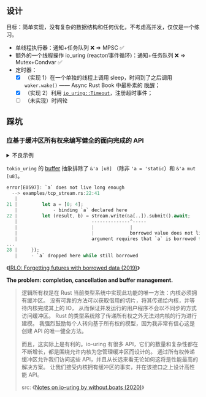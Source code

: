 
## 设计

目标：简单实现，没有复杂的数据结构和任何优化，不考虑高并发，仅仅是一个练习。

* 单线程执行器：通知+任务队列 ❌ =\> MPSC ✅
* 额外的一个线程操作 io_uring (reactor/事件循环)：通知+任务队列 ❌ =\> Mutex+Condvar ✅
* 定时器：
  - [x] （实现 1）在一个单独的线程上调用 sleep，时间到了之后调用 `waker.wake()` —— Async Rust Book 中最朴素的 [唤醒][arb-wakeups]；
  - [x] （实现 2）利用 [`io_uring::Timeout`]，注册超时事件；
  - [ ] （未实现）时间轮

[arb-wakeups]: https://rust-lang.github.io/async-book/02_execution/03_wakeups.html
[`io_uring::Timeout`]: https://docs.rs/io-uring/latest/io_uring/opcode/struct.Timeout.html


## 踩坑

### 应基于缓冲区所有权来编写健全的面向完成的 API

<details>

<summary>不良示例</summary>

```rust
/// Bad practice with borrowed buffer!!! (Though it seems to work.)
fn read_at(path: &str, offset: u64, buf: &mut [u8]) -> impl Future<Output = Result<usize>> {
    struct File {
        file: Option<StdFile>,
        index: usize,
        buffer_len: usize,
    }

    let mut file = {
        let file = StdFile::open(path).unwrap();
        let ptr = buf.as_mut_ptr();
        let len = buf.len();

        let fd = types::Fd(file.as_raw_fd());
        let sqe = opcode::Read::new(fd, ptr, len as _).offset(offset).build();
        File {
            file: Some(file),
            index: driver::submit(sqe),
            buffer_len: len,
        }
    };

    poll_fn(move |cx| {
        let Some(cqe) = driver::poll(file.index, cx.waker()) else {
            return Poll::Pending;
        };

        driver::remove(file.index);
        drop(file.file.take().expect("File has been closed."));

        let res = cqe.result();
        let read_len = if res < 0 {
            return Poll::Ready(Err(io::Error::from_raw_os_error(-res)));
        } else {
            res as usize
        };

        assert!(
            read_len <= file.buffer_len,
            "Bytes filled exceed the buffer length."
        );

        Poll::Ready(Ok(read_len))
    })
}
```

</details>

`tokio_uring` 的 [buffer](https://docs.rs/tokio-uring/0.5.0/tokio_uring/buf/index.html) 抽象排除了 `&'a [u8]`
（除非 `'a = 'static`）和 `&'a mut [u8]`。

```rust
error[E0597]: `a` does not live long enough
  --> examples/tcp_stream.rs:22:41
   |
21 |         let a = [0; 4];
   |             - binding `a` declared here
22 |         let (result, b) = stream.write(&a[..]).submit().await;
   |                           --------------^-----
   |                           |             |
   |                           |             borrowed value does not live long enough
   |                           argument requires that `a` is borrowed for `'static`
...
28 |     });
   |     - `a` dropped here while still borrowed
```


《[IRLO: Forgetting futures with borrowed data (2019)](https://internals.rust-lang.org/t/forgetting-futures-with-borrowed-data/10824)》

**The problem: completion, cancellation and buffer management.**

> 逻辑所有权是在 Rust 当前类型系统中实现此功能的唯一方法：内核必须拥有缓冲区。
> 没有可靠的方法可以获取借用的切片，将其传递给内核，并等待内核完成其上的 IO，
> 从而保证并发运行的用户程序不会以不同步的方式访问缓冲区。
> Rust 的类型系统除了传递所有权之外无法对内核的行为进行建模。
> 我强烈鼓励每个人转向基于所有权的模型，因为我非常有信心这是创建 API 的唯一健全方法。
>
> 而且，这实际上是有利的。io-uring 有很多 API，它们的数量和复杂性都在不断增长，都是围绕允许内核为您管理缓冲区而设计的。
> 通过所有权传递缓冲区允许我们访问这些 API，并且从长远来看无论如何这将是性能最高的解决方案。
> 让我们接受内核拥有缓冲区的事实，并在该接口之上设计高性能 API。
> 
> src: 《[Notes on io-uring by without.boats (2020)](https://without.boats/blog/io-uring/)》
